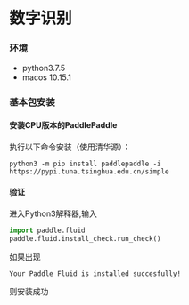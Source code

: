 # 数字识别


### 环境
- python3.7.5
- macos 10.15.1

### 基本包安装
#### 安装CPU版本的PaddlePaddle 
执行以下命令安装（使用清华源）：
```
python3 -m pip install paddlepaddle -i https://pypi.tuna.tsinghua.edu.cn/simple
```

#### 验证
进入Python3解释器,输入
```python
import paddle.fluid
paddle.fluid.install_check.run_check()
```
如果出现
```
Your Paddle Fluid is installed succesfully!
```
则安装成功



